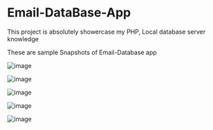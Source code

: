 # Email-DataBase-App
This project is absolutely showercase my PHP, Local database server knowledge

These are sample Snapshots of Email-Database app 

![image](https://github.com/Arafath-MSM/Email-DataBase-App/assets/139915083/ad48ccee-a7ea-4dc9-add7-431cf9131a5c)

![image](https://github.com/Arafath-MSM/Email-DataBase-App/assets/139915083/af2b64b7-5e06-4513-a002-21be2838ad3d)

![image](https://github.com/Arafath-MSM/Email-DataBase-App/assets/139915083/934d9860-5298-4397-beb9-09b41432f806)

![image](https://github.com/Arafath-MSM/Email-DataBase-App/assets/139915083/d8b067ac-1762-4ccc-af8b-951f15655f5a)

![image](https://github.com/Arafath-MSM/Email-DataBase-App/assets/139915083/d4ff3faa-c3d0-4f18-9601-635037d10ff5)







